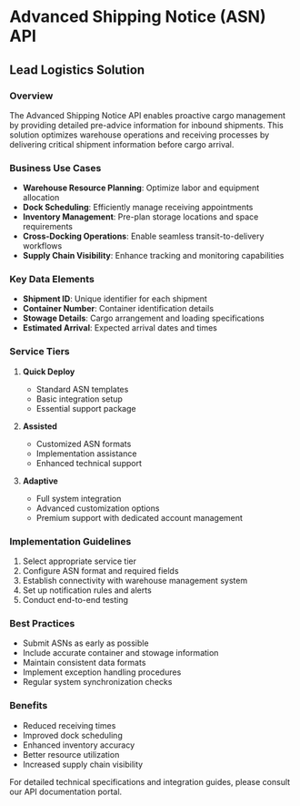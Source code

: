# Advanced Shipping Notice (ASN) API
## Lead Logistics Solution

### Overview
The Advanced Shipping Notice API enables proactive cargo management by providing detailed pre-advice information for inbound shipments. This solution optimizes warehouse operations and receiving processes by delivering critical shipment information before cargo arrival.

### Business Use Cases
- **Warehouse Resource Planning**: Optimize labor and equipment allocation
- **Dock Scheduling**: Efficiently manage receiving appointments
- **Inventory Management**: Pre-plan storage locations and space requirements
- **Cross-Docking Operations**: Enable seamless transit-to-delivery workflows
- **Supply Chain Visibility**: Enhance tracking and monitoring capabilities

### Key Data Elements
- **Shipment ID**: Unique identifier for each shipment
- **Container Number**: Container identification details
- **Stowage Details**: Cargo arrangement and loading specifications
- **Estimated Arrival**: Expected arrival dates and times

### Service Tiers
1. **Quick Deploy**
   - Standard ASN templates
   - Basic integration setup
   - Essential support package

2. **Assisted**
   - Customized ASN formats
   - Implementation assistance
   - Enhanced technical support

3. **Adaptive**
   - Full system integration
   - Advanced customization options
   - Premium support with dedicated account management

### Implementation Guidelines
1. Select appropriate service tier
2. Configure ASN format and required fields
3. Establish connectivity with warehouse management system
4. Set up notification rules and alerts
5. Conduct end-to-end testing

### Best Practices
- Submit ASNs as early as possible
- Include accurate container and stowage information
- Maintain consistent data formats
- Implement exception handling procedures
- Regular system synchronization checks

### Benefits
- Reduced receiving times
- Improved dock scheduling
- Enhanced inventory accuracy
- Better resource utilization
- Increased supply chain visibility

For detailed technical specifications and integration guides, please consult our API documentation portal.
